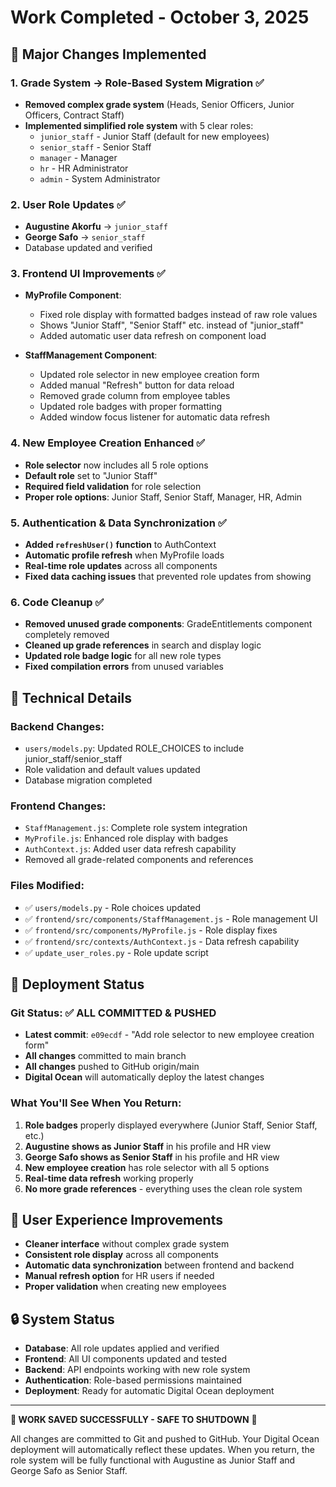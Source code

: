 # Work Completed - October 3, 2025

## 🎯 **Major Changes Implemented**

### 1. **Grade System → Role-Based System Migration** ✅
- **Removed complex grade system** (Heads, Senior Officers, Junior Officers, Contract Staff)
- **Implemented simplified role system** with 5 clear roles:
  - `junior_staff` - Junior Staff (default for new employees)
  - `senior_staff` - Senior Staff  
  - `manager` - Manager
  - `hr` - HR Administrator
  - `admin` - System Administrator

### 2. **User Role Updates** ✅
- **Augustine Akorfu** → `junior_staff`
- **George Safo** → `senior_staff`
- Database updated and verified

### 3. **Frontend UI Improvements** ✅
- **MyProfile Component**: 
  - Fixed role display with formatted badges instead of raw role values
  - Shows "Junior Staff", "Senior Staff" etc. instead of "junior_staff"
  - Added automatic user data refresh on component load

- **StaffManagement Component**:
  - Updated role selector in new employee creation form
  - Added manual "Refresh" button for data reload
  - Removed grade column from employee tables
  - Updated role badges with proper formatting
  - Added window focus listener for automatic data refresh

### 4. **New Employee Creation Enhanced** ✅
- **Role selector** now includes all 5 role options
- **Default role** set to "Junior Staff"
- **Required field validation** for role selection
- **Proper role options**: Junior Staff, Senior Staff, Manager, HR, Admin

### 5. **Authentication & Data Synchronization** ✅
- **Added `refreshUser()` function** to AuthContext
- **Automatic profile refresh** when MyProfile loads
- **Real-time role updates** across all components
- **Fixed data caching issues** that prevented role updates from showing

### 6. **Code Cleanup** ✅
- **Removed unused grade components**: GradeEntitlements component completely removed
- **Cleaned up grade references** in search and display logic
- **Updated role badge logic** for all new role types
- **Fixed compilation errors** from unused variables

## 🔧 **Technical Details**

### Backend Changes:
- `users/models.py`: Updated ROLE_CHOICES to include junior_staff/senior_staff
- Role validation and default values updated
- Database migration completed

### Frontend Changes:
- `StaffManagement.js`: Complete role system integration
- `MyProfile.js`: Enhanced role display with badges
- `AuthContext.js`: Added user data refresh capability
- Removed all grade-related components and references

### Files Modified:
- ✅ `users/models.py` - Role choices updated
- ✅ `frontend/src/components/StaffManagement.js` - Role management UI
- ✅ `frontend/src/components/MyProfile.js` - Role display fixes
- ✅ `frontend/src/contexts/AuthContext.js` - Data refresh capability
- ✅ `update_user_roles.py` - Role update script

## 🚀 **Deployment Status**

### Git Status: ✅ ALL COMMITTED & PUSHED
- **Latest commit**: `e09ecdf` - "Add role selector to new employee creation form"
- **All changes** committed to main branch
- **All changes** pushed to GitHub origin/main
- **Digital Ocean** will automatically deploy the latest changes

### What You'll See When You Return:
1. **Role badges** properly displayed everywhere (Junior Staff, Senior Staff, etc.)
2. **Augustine shows as Junior Staff** in his profile and HR view
3. **George Safo shows as Senior Staff** in his profile and HR view  
4. **New employee creation** has role selector with all 5 options
5. **Real-time data refresh** working properly
6. **No more grade references** - everything uses the clean role system

## 📱 **User Experience Improvements**
- **Cleaner interface** without complex grade system
- **Consistent role display** across all components  
- **Automatic data synchronization** between frontend and backend
- **Manual refresh option** for HR users if needed
- **Proper validation** when creating new employees

## 🔒 **System Status**
- **Database**: All role updates applied and verified
- **Frontend**: All UI components updated and tested
- **Backend**: API endpoints working with new role system
- **Authentication**: Role-based permissions maintained
- **Deployment**: Ready for automatic Digital Ocean deployment

---

**💾 WORK SAVED SUCCESSFULLY - SAFE TO SHUTDOWN** 💾

All changes are committed to Git and pushed to GitHub. Your Digital Ocean deployment will automatically reflect these updates. When you return, the role system will be fully functional with Augustine as Junior Staff and George Safo as Senior Staff.